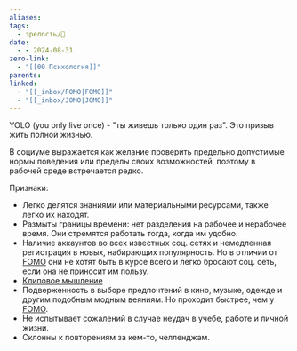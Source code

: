 ```yaml
---
aliases: 
tags:
  - зрелость/🌱
date:
  - - 2024-08-31
zero-link:
  - "[[00 Психология]]"
parents: 
linked:
  - "[[_inbox/FOMO|FOMO]]"
  - "[[_inbox/JOMO|JOMO]]"
---
```

YOLO (you only live once) - "ты живешь только один раз". Это призыв жить полной жизнью.

В социуме выражается как желание проверить предельно допустимые нормы поведения или пределы своих возможностей, поэтому в рабочей среде встречается редко.

Признаки:
- Легко делятся знаниями или материальными ресурсами, также легко их находят.
- Размыты границы времени: нет разделения на рабочее и нерабочее время. Они стремятся работать тогда, когда им удобно.
- Наличие аккаунтов во всех известных соц. сетях и немедленная регистрация в новых, набирающих популярность. Но в отличии от [FOMO](_inbox/FOMO.md) они не хотят быть в курсе всего и легко бросают соц. сеть, если она не приносит им пользу.
- [Клиповое мышление](_inbox/Клиповое%20мышление.md)
- Подверженность в выборе предпочтений в кино, музыке, одежде и другим подобным модным веяниям. Но проходит быстрее, чем у [FOMO](_inbox/FOMO.md).
- Не испытывает сожалений в случае неудач в учебе, работе и личной жизни.
- Склонны к повторениям за кем-то, челленджам.
